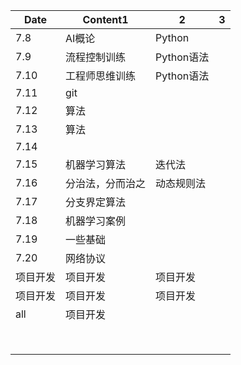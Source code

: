 | Date     | Content1         | 2          | 3    |
| -------- | ---------------- | ---------- | ---- |
| 7.8      | AI概论           | Python     |      |
| 7.9      | 流程控制训练     | Python语法 |      |
| 7.10     | 工程师思维训练   | Python语法 |      |
| 7.11     | git              |            |      |
| 7.12     | 算法             |            |      |
| 7.13     | 算法             |            |      |
| 7.14     |                  |            |      |
| 7.15     | 机器学习算法     | 迭代法     |      |
| 7.16     | 分治法，分而治之 | 动态规则法 |      |
| 7.17     | 分支界定算法     |            |      |
| 7.18     | 机器学习案例     |            |      |
| 7.19     | 一些基础         |            |      |
| 7.20     | 网络协议         |            |      |
| 项目开发 | 项目开发         | 项目开发   |      |
| 项目开发 | 项目开发         | 项目开发   |      |
| all      | 项目开发         |            |      |
|          |                  |            |      |
|          |                  |            |      |
|          |                  |            |      |
|          |                  |            |      |
|          |                  |            |      |
|          |                  |            |      |
|          |                  |            |      |
|          |                  |            |      |
